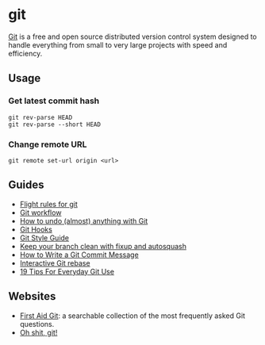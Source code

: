 # git

[Git](http://git-scm.com/) is a free and open source distributed version control
system designed to handle everything from small to very large projects with
speed and efficiency.

## Usage

### Get latest commit hash

```
git rev-parse HEAD
git rev-parse --short HEAD
```

### Change remote URL

```
git remote set-url origin <url>
```

## Guides

- [Flight rules for git](https://github.com/k88hudson/git-flight-rules)
- [Git workflow](https://github.com/asmeurer/git-workflow)
- [How to undo (almost) anything with
  Git](https://github.com/blog/2019-how-to-undo-almost-anything-with-git)
- [Git Hooks](http://githooks.com/)
- [Git Style Guide](https://github.com/jonathanong/git-style-guide)
- [Keep your branch clean with fixup and
  autosquash](http://fle.github.io/git-tip-keep-your-branch-clean-with-fixup-and-autosquash.html)
- [How to Write a Git Commit Message](http://chris.beams.io/posts/git-commit/)
- [Interactive Git
  rebase](http://bloerg.net/2015/07/29/interactive-git-rebase.html)
- [19 Tips For Everyday Git
  Use](http://www.alexkras.com/19-git-tips-for-everyday-use/)

## Websites

- [First Aid Git](http://firstaidgit.io/): a searchable collection of the most
  frequently asked Git questions.
- [Oh shit, git!](http://ohshitgit.com/)
